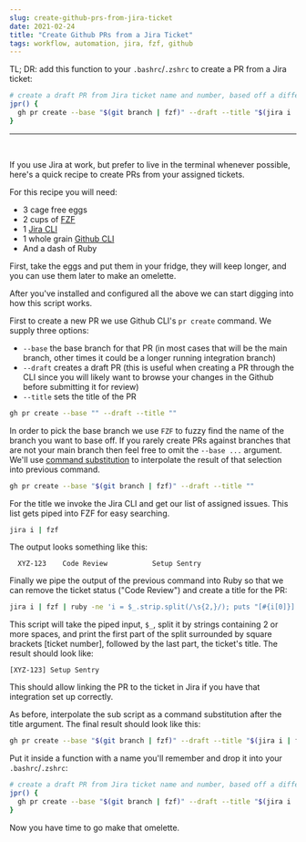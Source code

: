 ```yaml
---
slug: create-github-prs-from-jira-ticket
date: 2021-02-24
title: "Create Github PRs from a Jira Ticket"
tags: workflow, automation, jira, fzf, github
---
```


TL; DR: add this function to your `.bashrc`/`.zshrc` to create a PR from a Jira ticket:

```bash
# create a draft PR from Jira ticket name and number, based off a different branch
jpr() {
  gh pr create --base "$(git branch | fzf)" --draft --title "$(jira i | fzf | ruby -ne 'i = $_.strip.split(/\s{2,}/); puts "[#{i[0]}] #{i[2]}"')"
}
```

---

<br />

If you use Jira at work, but prefer to live in the terminal whenever possible, here's a quick recipe to create PRs from your assigned tickets.

For this recipe you will need:

- 3 cage free eggs
- 2 cups of [FZF](https://github.com/junegunn/fzf)
- 1 [Jira CLI](https://jiracli.com/) 
- 1 whole grain [Github CLI](https://cli.github.com/)
- And a dash of Ruby

First, take the eggs and put them in your fridge, they will keep longer, and you can use them later to make an omelette.

After you've installed and configured all the above we can start digging into how this script works.

First to create a new PR we use Github CLI's `pr create` command. We supply three options:

- `--base` the base branch for that PR (in most cases that will be the main branch, other times it could be a longer running integration branch)
- `--draft` creates a draft PR (this is useful when creating a PR through the CLI since you will likely want to browse your changes in the Github before submitting it for review)
- `--title` sets the title of the PR

```bash
gh pr create --base "" --draft --title ""
```

In order to pick the base branch we use `FZF` to fuzzy find the name of the branch you want to base off. If you rarely create PRs against branches that are not your main branch then feel free to omit the `--base ...` argument. We'll use [command substitution](https://www.gnu.org/software/bash/manual/html_node/Command-Substitution.html) to interpolate the result of that selection into previous command.

```bash
gh pr create --base "$(git branch | fzf)" --draft --title ""
```

For the title we invoke the Jira CLI and get our list of assigned issues. This list gets piped into FZF for easy searching. 

```bash
jira i | fzf
```

The output looks something like this:

```
  XYZ-123    Code Review           Setup Sentry
```

Finally we pipe the output of the previous command into Ruby so that we can remove the ticket status ("Code Review") and create a title for the PR:

```bash
jira i | fzf | ruby -ne 'i = $_.strip.split(/\s{2,}/); puts "[#{i[0]}] #{i[2]}"'
```

This script will take the piped input, `$_`, split it by strings containing 2 or more spaces, and print the first part of the split surrounded by square brackets [ticket number], followed by the last part, the ticket's title. The result should look like:

```
[XYZ-123] Setup Sentry
```

This should allow linking the PR to the ticket in Jira if you have that integration set up correctly.

As before, interpolate the sub script as a command substitution after the title argument. The final result should look like this:

```bash
gh pr create --base "$(git branch | fzf)" --draft --title "$(jira i | fzf | ruby -ne 'i = $_.strip.split(/\s{2,}/); puts "[#{i[0]}] #{i[2]}"')"
```

Put it inside a function with a name you'll remember and drop it into your `.bashrc`/`.zshrc`:

```bash
# create a draft PR from Jira ticket name and number, based off a different branch
jpr() {
  gh pr create --base "$(git branch | fzf)" --draft --title "$(jira i | fzf | ruby -ne 'i = $_.strip.split(/\s{2,}/); puts "[#{i[0]}] #{i[2]}"')"
}
```

Now you have time to go make that omelette.
